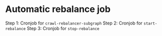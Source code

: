 # Automatic rebalance job
Step 1: Cronjob for `crawl-rebalancer-subgraph`
Step 2: Cronjob for `start-rebalance`
Step 3: Cronjob for `stop-rebalance`